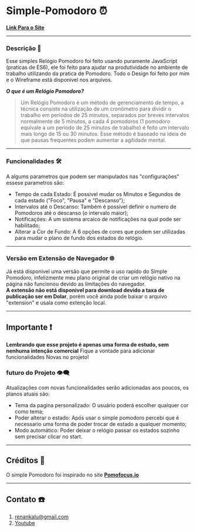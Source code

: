 # Simple-Pomodoro ⏰
**[Link Para o Site](https://simple-pomodoro-delta.vercel.app/)**

---

### Descrição 📖
 Esse simples Relógio Pomodoro foi feito usando puramente JavaScript (praticas de ES6), ele foi feito para ajudar na produtividade no ambiente de trabalho utilizando da pratica de Pomodoro. Todo o Design foi feito por mim e o Wireframe está disponivel nos arquivos.

___O que é um Relógio Pomodoro?___
>Um Relógio Pomodoro é um método de gerenciamento de tempo, a técnica consiste na utilização de um cronômetro para dividir o trabalho em períodos de 25 minutos, separados por breves intervalos normalmente de 5 minutos, a cada 4 pomodoros (1 pomodoro equivale a um periodo de 25 minutos de trabalho) é feito um intervalo mais longo de 15 ou 30 minutos. Esse método é baseado na ideia de que pausas frequentes podem aumentar a agilidade mental.

---

### Funcionalidades 🛠️
 A algums parametros que podem ser manipulados nas "configurações" essese parametros são:
* Tempo de cada Estado: É possivel mudar os Minutos e Segundos de cada estado ("Foco", "Pausa" e "Descanso");
* Intervalos até o Descanso: Também é possivel definir o numero de Pomodoros até o descanso (o intervalo maior);
* Notificações: A um sistema arcaico de notificações na qual pode ser habilitado;
* Alterar a Cor de Fundo: A 6 opções de cores que podem ser utilizadas para mudar o plano de fundo dos estados do relógio.

---

### Versão em Extensão de Navegador  🌐
 Já está disponivel uma versão que permite o uso rapído do Simple Pomodoro, infelizmente meu plano original de criar um relógio nativo na página não funcionou devido as limitações do navegador.<br>
 **A extensão não está disponivel para download devido a taxa de publicação ser em Dolar**, porém você ainda pode baixar o arquivo "extension" e usala como extenção local.

 ---

 ## Importante  ❗
 **Lembrando que esse projeto é apenas uma forma de estudo, sem nenhuma intenção comercial** 
 Fique a vontade para adicionar funcionalidades Novas no projeto!

### futuro do Projeto 👁️‍🗨️
 Atualizações com novas funcionalidades serão adicionadas aos poucos, os planos atuais são:
 * Tema da pagina personalizado: O usuário poderá escolher qualquer cor como tema;
 * Poder alterar o estado: Após usar o simple pomodoro percebi que é necessario uma forma de poder trocar de estado a qualquer momento;
 * Modo automático: Poder deixar o relógio passar os estados sozinho sem precisar clicar no start.
   
 ---

## Créditos 👏
O simple Pomodoro foi inspirado no site **[Pomofocus.io](https://pomofocus.io/)**

 ---

## Contato ☎️
 1. [renankalu@gmail.com](renankalu@gmail.com)
 2. [Youtube]()
